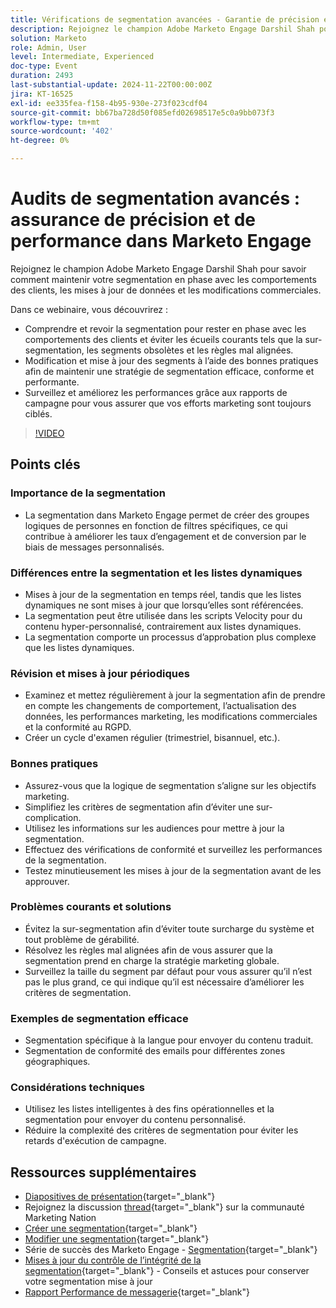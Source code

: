 ```yaml
---
title: Vérifications de segmentation avancées - Garantie de précision et de performance dans Marketo Engage
description: Rejoignez le champion Adobe Marketo Engage Darshil Shah pour maîtriser des audits de segmentation avancés, apprendre à optimiser les stratégies de segmentation, s’aligner sur les comportements des clients, maintenir la conformité au RGPD et améliorer les performances marketing grâce aux bonnes pratiques et aux mises à jour en temps réel.
solution: Marketo
role: Admin, User
level: Intermediate, Experienced
doc-type: Event
duration: 2493
last-substantial-update: 2024-11-22T00:00:00Z
jira: KT-16525
exl-id: ee335fea-f158-4b95-930e-273f023cdf04
source-git-commit: bb67ba728d50f085efd02698517e5c0a9bb073f3
workflow-type: tm+mt
source-wordcount: '402'
ht-degree: 0%

---
```


# Audits de segmentation avancés : assurance de précision et de performance dans Marketo Engage

Rejoignez le champion Adobe Marketo Engage Darshil Shah pour savoir comment maintenir votre segmentation en phase avec les comportements des clients, les mises à jour de données et les modifications commerciales.

Dans ce webinaire, vous découvrirez :

* Comprendre et revoir la segmentation pour rester en phase avec les comportements des clients et éviter les écueils courants tels que la sur-segmentation, les segments obsolètes et les règles mal alignées.
* Modification et mise à jour des segments à l’aide des bonnes pratiques afin de maintenir une stratégie de segmentation efficace, conforme et performante.
* Surveillez et améliorez les performances grâce aux rapports de campagne pour vous assurer que vos efforts marketing sont toujours ciblés.

>[!VIDEO](https://video.tv.adobe.com/v/3439383/?learn=on&enablevpops)

## Points clés

### Importance de la segmentation

* La segmentation dans Marketo Engage permet de créer des groupes logiques de personnes en fonction de filtres spécifiques, ce qui contribue à améliorer les taux d’engagement et de conversion par le biais de messages personnalisés.

### Différences entre la segmentation et les listes dynamiques

* Mises à jour de la segmentation en temps réel, tandis que les listes dynamiques ne sont mises à jour que lorsqu’elles sont référencées.
* La segmentation peut être utilisée dans les scripts Velocity pour du contenu hyper-personnalisé, contrairement aux listes dynamiques.
* La segmentation comporte un processus d’approbation plus complexe que les listes dynamiques.

### Révision et mises à jour périodiques

* Examinez et mettez régulièrement à jour la segmentation afin de prendre en compte les changements de comportement, l’actualisation des données, les performances marketing, les modifications commerciales et la conformité au RGPD.
* Créer un cycle d&#39;examen régulier (trimestriel, bisannuel, etc.).

### Bonnes pratiques

* Assurez-vous que la logique de segmentation s’aligne sur les objectifs marketing.
* Simplifiez les critères de segmentation afin d’éviter une sur-complication.
* Utilisez les informations sur les audiences pour mettre à jour la segmentation.
* Effectuez des vérifications de conformité et surveillez les performances de la segmentation.
* Testez minutieusement les mises à jour de la segmentation avant de les approuver.

### Problèmes courants et solutions

* Évitez la sur-segmentation afin d’éviter toute surcharge du système et tout problème de gérabilité.
* Résolvez les règles mal alignées afin de vous assurer que la segmentation prend en charge la stratégie marketing globale.
* Surveillez la taille du segment par défaut pour vous assurer qu’il n’est pas le plus grand, ce qui indique qu’il est nécessaire d’améliorer les critères de segmentation.

### Exemples de segmentation efficace

* Segmentation spécifique à la langue pour envoyer du contenu traduit.
* Segmentation de conformité des emails pour différentes zones géographiques.

### Considérations techniques

* Utilisez les listes intelligentes à des fins opérationnelles et la segmentation pour envoyer du contenu personnalisé.
* Réduire la complexité des critères de segmentation pour éviter les retards d&#39;exécution de campagne.

## Ressources supplémentaires

* [Diapositives de présentation](https://engage.adobe.com/rs/360-KCI-804/images/AME_Learn%20From%20your%20peers%20Webinar_Advanced%20segmentation%20Audits.pdf?version=0){target="_blank"}
* Rejoignez la discussion [thread](https://nation.marketo.com/t5/product-discussions/register-now-learn-from-your-peers-advanced-segmentation-audits/td-p/353460){target="_blank"} sur la communauté Marketing Nation
* [Créer une segmentation](https://experienceleague.adobe.com/fr/docs/marketo/using/product-docs/personalization/segmentation-and-snippets/segmentation/create-a-segmentation){target="_blank"}
* [Modifier une segmentation](https://experienceleague.adobe.com/fr/docs/marketo/using/product-docs/personalization/segmentation-and-snippets/segmentation/edit-a-segmentation){target="_blank"}
* Série de succès des Marketo Engage - [Segmentation](https://nation.marketo.com/t5/product-blogs/marketo-success-series-segmentation/ba-p/304969){target="_blank"}
* [Mises à jour du contrôle de l’intégrité de la segmentation](https://nation.marketo.com/t5/product-blogs/segmentation-health-check-updates-tips-and-tricks-for-keeping/ba-p/241963){target="_blank"} - Conseils et astuces pour conserver votre segmentation mise à jour
* [Rapport Performance de messagerie](https://experienceleague.adobe.com/fr/docs/marketo/using/product-docs/email-marketing/email-programs/email-program-data/email-performance-report){target="_blank"}
